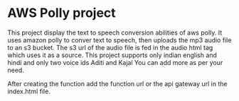 # AWS Polly project

This project display the text to speech conversion abilities of aws polly. It uses amazon polly to conver text to speech, then uploads the mp3 audio file to an s3 bucket. The s3 url of the audio file is fed in the audio html tag which uses it as a source. This project supports only indian english and hindi and only two voice ids Aditi and Kajal You can add more as per your need.

After creating the function add the function url or the api gateway url in the index.html file.